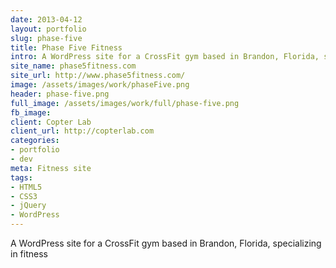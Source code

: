 ```yaml
---
date: 2013-04-12
layout: portfolio
slug: phase-five
title: Phase Five Fitness
intro: A WordPress site for a CrossFit gym based in Brandon, Florida, specializing in fitness
site_name: phase5fitness.com
site_url: http://www.phase5fitness.com/
image: /assets/images/work/phaseFive.png
header: phase-five.png
full_image: /assets/images/work/full/phase-five.png
fb_image:
client: Copter Lab
client_url: http://copterlab.com
categories:
- portfolio
- dev
meta: Fitness site
tags:
- HTML5
- CSS3
- jQuery
- WordPress
---
```


A WordPress site for a CrossFit gym based in Brandon, Florida, specializing in fitness